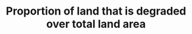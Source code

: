 ---
data_non_statistical: true
goal_meta_link: http://unstats.un.org/sdgs/files/metadata-compilation/Metadata-Goal-15.pdf
goal_meta_link_page: 8
graph: null
graph_status_notes: Checking
graph_title: Proportion of land that is degraded over total land area
graph_type: null
graph_type_description: null
has_metadata: false
indicator: 15.3.1
indicator_name: Proportion of land that is degraded over total land area
indicator_variable: null
layout: indicator
permalink: /15-3-1/
published: true
reporting_status: notstarted
sdg_goal: 15
source_active_1: true
source_notes_1: null
source_title_1: null
target: By 2030, combat desertification, restore degraded land and soil, including
  land affected by desertification, drought and floods, and strive to achieve a land
  degradation-neutral world.
target_id: '15.3'
title: Proportion of land that is degraded over total land area
un_custodial_agency: 'UNCCD  (Partnering Agencies:: FAO, UNEP)'
un_designated_tier: '3'
variable_description: null
variable_notes: null
---